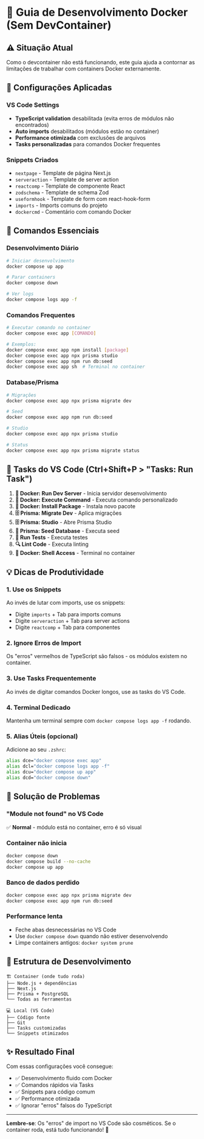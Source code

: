 # 🐳 Guia de Desenvolvimento Docker (Sem DevContainer)

## ⚠️ Situação Atual

Como o devcontainer não está funcionando, este guia ajuda a contornar as limitações de trabalhar com containers Docker externamente.

## 🔧 Configurações Aplicadas

### VS Code Settings

- **TypeScript validation** desabilitada (evita erros de módulos não encontrados)
- **Auto imports** desabilitados (módulos estão no container)
- **Performance otimizada** com exclusões de arquivos
- **Tasks personalizadas** para comandos Docker frequentes

### Snippets Criados

- `nextpage` - Template de página Next.js
- `serveraction` - Template de server action
- `reactcomp` - Template de componente React
- `zodschema` - Template de schema Zod
- `useformhook` - Template de form com react-hook-form
- `imports` - Imports comuns do projeto
- `dockercmd` - Comentário com comando Docker

## 🚀 Comandos Essenciais

### Desenvolvimento Diário

```bash
# Iniciar desenvolvimento
docker compose up app

# Parar containers
docker compose down

# Ver logs
docker compose logs app -f
```

### Comandos Frequentes

```bash
# Executar comando no container
docker compose exec app [COMANDO]

# Exemplos:
docker compose exec app npm install [package]
docker compose exec app npx prisma studio
docker compose exec app npm run db:seed
docker compose exec app sh  # Terminal no container
```

### Database/Prisma

```bash
# Migrações
docker compose exec app npx prisma migrate dev

# Seed
docker compose exec app npm run db:seed

# Studio
docker compose exec app npx prisma studio

# Status
docker compose exec app npx prisma migrate status
```

## 🎯 Tasks do VS Code (Ctrl+Shift+P > "Tasks: Run Task")

1. **🐳 Docker: Run Dev Server** - Inicia servidor desenvolvimento
2. **🐳 Docker: Execute Command** - Executa comando personalizado
3. **🐳 Docker: Install Package** - Instala novo pacote
4. **🗄️ Prisma: Migrate Dev** - Aplica migrações
5. **🗄️ Prisma: Studio** - Abre Prisma Studio
6. **🌱 Prisma: Seed Database** - Executa seed
7. **🧪 Run Tests** - Executa testes
8. **🔍 Lint Code** - Executa linting
9. **🐚 Docker: Shell Access** - Terminal no container

## 💡 Dicas de Produtividade

### 1. Use os Snippets

Ao invés de lutar com imports, use os snippets:

- Digite `imports` + Tab para imports comuns
- Digite `serveraction` + Tab para server actions
- Digite `reactcomp` + Tab para componentes

### 2. Ignore Erros de Import

Os "erros" vermelhos de TypeScript são falsos - os módulos existem no container.

### 3. Use Tasks Frequentemente

Ao invés de digitar comandos Docker longos, use as tasks do VS Code.

### 4. Terminal Dedicado

Mantenha um terminal sempre com `docker compose logs app -f` rodando.

### 5. Alias Úteis (opcional)

Adicione ao seu `.zshrc`:

```bash
alias dce="docker compose exec app"
alias dcl="docker compose logs app -f"
alias dcu="docker compose up app"
alias dcd="docker compose down"
```

## 🚨 Solução de Problemas

### "Module not found" no VS Code

✅ **Normal** - módulo está no container, erro é só visual

### Container não inicia

```bash
docker compose down
docker compose build --no-cache
docker compose up app
```

### Banco de dados perdido

```bash
docker compose exec app npx prisma migrate dev
docker compose exec app npm run db:seed
```

### Performance lenta

- Feche abas desnecessárias no VS Code
- Use `docker compose down` quando não estiver desenvolvendo
- Limpe containers antigos: `docker system prune`

## 🎨 Estrutura de Desenvolvimento

```
🏗️ Container (onde tudo roda)
├── Node.js + dependências
├── Next.js
├── Prisma + PostgreSQL
└── Todas as ferramentas

💻 Local (VS Code)
├── Código fonte
├── Git
├── Tasks customizadas
└── Snippets otimizados
```

## ✨ Resultado Final

Com essas configurações você consegue:

- ✅ Desenvolvimento fluido com Docker
- ✅ Comandos rápidos via Tasks
- ✅ Snippets para código comum
- ✅ Performance otimizada
- ✅ Ignorar "erros" falsos do TypeScript

---

**Lembre-se**: Os "erros" de import no VS Code são cosméticos. Se o container roda, está tudo funcionando! 🎉
